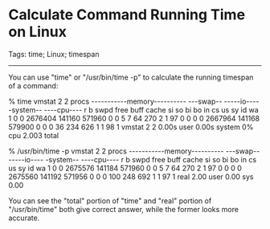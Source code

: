 # Calculate Command Running Time on Linux
Tags: time; Linux; timespan

------

You can use "time" or "/usr/bin/time -p" to calculate the running timespan of a command:

% time vmstat 2 2
procs -----------memory---------- ---swap-- -----io---- -system-- ----cpu----
 r  b   swpd   free   buff  cache   si   so    bi    bo   in   cs us sy id wa
 1  0      0 2676404 141160 571960    0    0     5     7   64  270  2  1 97  0
 0  0      0 2667964 141168 579900    0    0     0    36  234  626  1  1 98  1
vmstat 2 2  0.00s user 0.00s system 0% cpu 2.003 total

% /usr/bin/time -p vmstat 2 2
procs -----------memory---------- ---swap-- -----io---- -system-- ----cpu----
 r  b   swpd   free   buff  cache   si   so    bi    bo   in   cs us sy id wa
 1  0      0 2675576 141184 571960    0    0     5     7   64  270  2  1 97  0
 0  0      0 2675560 141192 571956    0    0     0   100  248  692  1  1 97  1
real 2.00
user 0.00
sys 0.00

You can see the "total" portion of "time" and "real" portion of "/usr/bin/time" both give correct answer, while the former looks more accurate.
